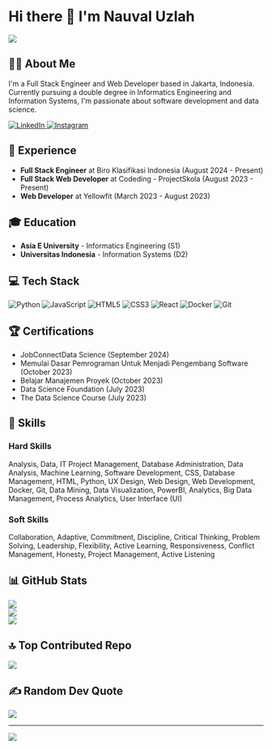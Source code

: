 # Hi there 👋 I'm Nauval Uzlah

[![](https://visitcount.itsvg.in/api?id=NauvalUzlah&icon=8&color=12)](https://visitcount.itsvg.in)

## 🧑‍💻 About Me 

I'm a Full Stack Engineer and Web Developer based in Jakarta, Indonesia. Currently pursuing a double degree in Informatics Engineering and Information Systems, I'm passionate about software development and data science.

<p align="">
  <a href="https://www.linkedin.com/in/YourLinkedInProfile/" target="_blank">
    <img src="https://img.shields.io/badge/LinkedIn-0077B5?style=for-the-badge&logo=linkedin&logoColor=white" alt="LinkedIn"/>
  </a>
  <a href="https://www.instagram.com/YourInstagramHandle/" target="_blank">
    <img src="https://img.shields.io/badge/Instagram-fe4164?style=for-the-badge&logo=instagram&logoColor=white" alt="Instagram" />
  </a> 
</p>

## 💼 Experience

- **Full Stack Engineer** at Biro Klasifikasi Indonesia (August 2024 - Present)
- **Full Stack Web Developer** at Codeding - ProjectSkola (August 2023 - Present)
- **Web Developer** at Yellowfit (March 2023 - August 2023)

## 🎓 Education

- **Asia E University** - Informatics Engineering (S1)
- **Universitas Indonesia** - Information Systems (D2)

## 💻 Tech Stack

![Python](https://img.shields.io/badge/python-3670A0?style=for-the-badge&logo=python&logoColor=ffdd54)
![JavaScript](https://img.shields.io/badge/javascript-%23323330.svg?style=for-the-badge&logo=javascript&logoColor=%23F7DF1E)
![HTML5](https://img.shields.io/badge/html5-%23E34F26.svg?style=for-the-badge&logo=html5&logoColor=white)
![CSS3](https://img.shields.io/badge/css3-%231572B6.svg?style=for-the-badge&logo=css3&logoColor=white)
![React](https://img.shields.io/badge/react-%2320232a.svg?style=for-the-badge&logo=react&logoColor=%2361DAFB)
![Docker](https://img.shields.io/badge/docker-%230db7ed.svg?style=for-the-badge&logo=docker&logoColor=white)
![Git](https://img.shields.io/badge/git-%23F05033.svg?style=for-the-badge&logo=git&logoColor=white)

## 🏆 Certifications

- JobConnectData Science (September 2024)
- Memulai Dasar Pemrograman Untuk Menjadi Pengembang Software (October 2023)
- Belajar Manajemen Proyek (October 2023)
- Data Science Foundation (July 2023)
- The Data Science Course (July 2023)

## 🔧 Skills

### Hard Skills
Analysis, Data, IT Project Management, Database Administration, Data Analysis, Machine Learning, Software Development, CSS, Database Management, HTML, Python, UX Design, Web Design, Web Development, Docker, Git, Data Mining, Data Visualization, PowerBI, Analytics, Big Data Management, Process Analytics, User Interface (UI)

### Soft Skills
Collaboration, Adaptive, Commitment, Discipline, Critical Thinking, Problem Solving, Leadership, Flexibility, Active Learning, Responsiveness, Conflict Management, Honesty, Project Management, Active Listening

## 📊 GitHub Stats

![](https://github-readme-stats.vercel.app/api?username=NauvalUzlah&theme=dark&hide_border=false&include_all_commits=false&count_private=false)<br/>
![](https://github-readme-streak-stats.herokuapp.com/?user=NauvalUzlah&theme=dark&hide_border=false)<br/>
![](https://github-readme-stats.vercel.app/api/top-langs/?username=NauvalUzlah&theme=dark&hide_border=false&include_all_commits=false&count_private=false&layout=compact)

## 🔝 Top Contributed Repo
![](https://github-contributor-stats.vercel.app/api?username=NauvalUzlah&limit=5&theme=dark&combine_all_yearly_contributions=true)

## ✍️ Random Dev Quote
![](https://quotes-github-readme.vercel.app/api?type=horizontal&theme=radical)

---
[![](https://visitcount.itsvg.in/api?id=NauvalUzlah&icon=0&color=0)](https://visitcount.itsvg.in)
